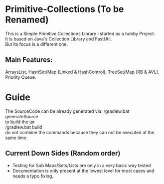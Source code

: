 # Primitive-Collections (To be Renamed)

This is a Simple Primitive Collections Library i started as a hobby Project.     
It is based on Java's Collection Library and FastUtil.     
But its focus is a different one.     

## Main Features:     
ArraysList, HashSet/Map (Linked & HashControl), TreeSet/Map (RB & AVL), Priority Queue.     


# Guide

The SourceCode can be already generated via: 
/gradlew.bat generateSource      
to build the jar     
/gradlew.bat build    
do not combine the commands because they can not be executed at the same time.    

## Current Down Sides (Random order)
- Testing for Sub Maps/Sets/Lists are only in a very basic way tested
- Documentation is only present at the lowest level for most cases and needs a typo fixing.